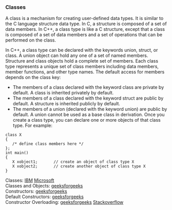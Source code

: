 ### Classes
A class is a mechanism for creating user-defined data types. It is similar to the C language structure data type. In C, a structure is composed of a set of data members. In C++, a class type is like a C structure, except that a class is composed of a set of data members and a set of operations that can be performed on the class.                    

In C++, a class type can be declared with the keywords union, struct, or class. A union object can hold any one of a set of named members. Structure and class objects hold a complete set of members. Each class type represents a unique set of class members including data members, member functions, and other type names. The default access for members depends on the class key:
- The members of a class declared with the keyword class are private by default. A class is inherited privately by default.
- The members of a class declared with the keyword struct are public by default. A structure is inherited publicly by default.
- The members of a union (declared with the keyword union) are public by default. A union cannot be used as a base class in derivation.
Once you create a class type, you can declare one or more objects of that class type. For example:
```
class X
{
   /* define class members here */
};
int main()
{
   X xobject1;       // create an object of class type X
   X xobject2;       // create another object of class type X
}
```


Classes: [IBM](https://www.ibm.com/docs/en/i/7.4?topic=reference-classes-c-only)  [Microsoft](https://learn.microsoft.com/en-us/cpp/cpp/class-cpp?view=msvc-170)            
Classes and Objects: [geeksforgeeks](https://www.geeksforgeeks.org/c-classes-and-objects/)                    
Constructors: [geeksforgeeks](https://www.geeksforgeeks.org/constructors-c/)                     
Default Constructors: [geeksforgeeks](https://www.geeksforgeeks.org/constructors-c/)                
Constructor Overloading: [geeksforgeeks](https://www.geeksforgeeks.org/constructor-overloading-c/) [Stackoverflow](https://stackoverflow.com/questions/7330296/constructor-overloading-in-c)            

